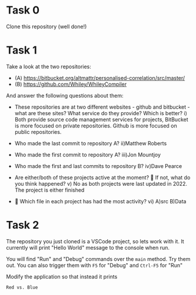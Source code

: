 # Task 0

Clone this repository (well done!)

# Task 1

Take a look at the two repositories:

  * (A) https://bitbucket.org/altmattr/personalised-correlation/src/master/
  * (B) https://github.com/Whiley/WhileyCompiler

And answer the following questions about them:

  * These repositories are at two different websites - github and bitbucket - what are these sites?  What service do they provide? Which is better?
  i) Both provide source code management services for projects, BitBucket is more focused on private repositories. Github is more focused on public repositories.

  * Who made the last commit to repository A?
  ii)Matthew Roberts

  * Who made the first commit to repository A?
  iii)Jon Mountjoy

  * Who made the first and last commits to repository B?
  iv)Dave Pearce

  * Are either/both of these projects active at the moment? 🤔 If not, what do you think happened?
  v) No as both projects were last updated in 2022. The project is either finished

  * 🤔 Which file in each project has had the most activity?
  vi)
    A)src
    B)Data

# Task 2

The repository you just cloned is a VSCode project, so lets work with it.  It currently will print "Hello World" message to the console when run.

You will find "Run" and "Debug" commands over the `main` method.  Try them out.  You can also trigger them with `F5` for "Debug" and `Ctrl-F5` for "Run"

Modify the application so that instead it prints

~~~~~
Red vs. Blue
~~~~~

